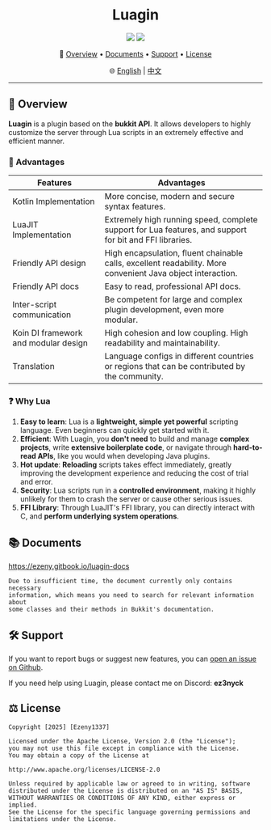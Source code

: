 <h1 align="center">Luagin</h1>

<p align="center">
  <img src="https://img.shields.io/badge/Language-Kotlin-orange?logo=kotlin" />
  <img src="https://img.shields.io/badge/License-Apache%202.0-blue" />
</p>

<p align="center">
  📑 <a href="#-overview">Overview</a> • <a href="#-documents">Documents</a> • <a href="#%EF%B8%8F-support">Support</a> • <a href="#%EF%B8%8F-license">License</a>
</p>

<p align="center">
  🌐 <a href="./README.md">English</a> | <a href="./README_zh.md">中文</a>
</p>

---

## 📖 Overview

**Luagin** is a plugin based on the **bukkit API**. It allows developers to highly customize the server through Lua scripts in an extremely effective and efficient manner.

### 🚀 Advantages

| Features                             | Advantages                                                                                                  |
|--------------------------------------|-------------------------------------------------------------------------------------------------------------|
| Kotlin Implementation                | More concise, modern and secure syntax features.                                                            |
| LuaJIT Implementation                | Extremely high running speed, complete support for Lua features, and support for bit and FFI libraries.     |
| Friendly API design                  | High encapsulation, fluent chainable calls, excellent readability. More convenient Java object interaction. |
| Friendly API docs                    | Easy to read, professional API docs.                                                                        |
| Inter-script communication           | Be competent for large and complex plugin development, even more modular.                                   |
| Koin DI framework and modular design | High cohesion and low coupling. High readability and maintainability.                                       |
| Translation                          | Language configs in different countries or regions that can be contributed by the community.                |

### ❓ Why Lua

1. **Easy to learn**: Lua is a **lightweight, simple yet powerful** scripting language. Even beginners can quickly get started with it.
2. **Efficient**: With Luagin, you **don't need** to build and manage **complex projects**, write **extensive boilerplate code**, or navigate through **hard-to-read APIs**, like you would when developing Java plugins.
3. **Hot update**: **Reloading** scripts takes effect immediately, greatly improving the development experience and reducing the cost of trial and error.
4. **Security**: Lua scripts run in a **controlled environment**, making it highly unlikely for them to crash the server or cause other serious issues.
5. **FFI Library**: Through LuaJIT's FFI library, you can directly interact with C, and **perform underlying system operations**.

## 📚 Documents

https://ezeny.gitbook.io/luagin-docs

    Due to insufficient time, the document currently only contains necessary
    information, which means you need to search for relevant information about
    some classes and their methods in Bukkit's documentation.

## 🛠️ Support

If you want to report bugs or suggest new features, you can [open an issue on Github](https://github.com/Ezeny1337/Luagin/issues).

If you need help using Luagin, please contact me on Discord: **ez3nyck**

## ⚖️ License
    Copyright [2025] [Ezeny1337]

    Licensed under the Apache License, Version 2.0 (the "License");
    you may not use this file except in compliance with the License.
    You may obtain a copy of the License at

    http://www.apache.org/licenses/LICENSE-2.0

    Unless required by applicable law or agreed to in writing, software
    distributed under the License is distributed on an "AS IS" BASIS,
    WITHOUT WARRANTIES OR CONDITIONS OF ANY KIND, either express or implied.
    See the License for the specific language governing permissions and
    limitations under the License.
